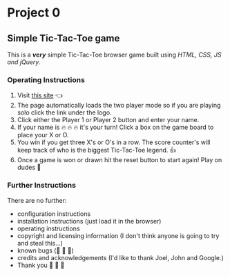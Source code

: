 # Project 0
## Simple Tic-Tac-Toe game

This is a ***very*** simple Tic-Tac-Toe browser game built using *HTML, CSS, JS and jQuery*.

### Operating Instructions
1. Visit <a href="http://ellijayne.github.io/project0">this site</a>   :point_left:
2. The page automatically loads the two player mode so if you are playing solo click the link under the logo.
3. Click either the Player 1 or Player 2 button and enter your name.
4. If your name is :fire: :fire: :fire: it's your turn! Click a box on the game board to place your X or O.
5. You win if you get three X's or O's in a row. The score counter's will keep track of who is the biggest Tic-Tac-Toe legend. :thumbsup:
6. Once a game is won or drawn hit the reset button to start again! Play on dudes :metal:

### Further Instructions

There are no further:

- configuration instructions
- installation instructions (just load it in the browser)
- operating instructions
- copyright and licensing information (I don't think anyone is going to try and steal this...)
- known bugs (:pray: :pray: :pray:)
- credits and acknowledgements (I'd like to thank Joel, John and Google.)
- Thank you :information_desk_person: :information_desk_person: :information_desk_person:
